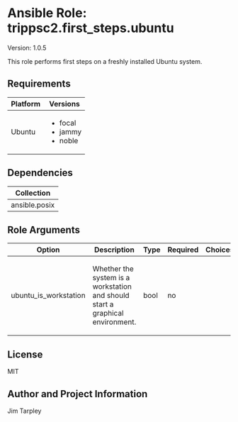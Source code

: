 <!-- BEGIN_ANSIBLE_DOCS -->

# Ansible Role: trippsc2.first_steps.ubuntu
Version: 1.0.5

This role performs first steps on a freshly installed Ubuntu system.

## Requirements

| Platform | Versions |
| -------- | -------- |
| Ubuntu | <ul><li>focal</li><li>jammy</li><li>noble</li></ul> |

## Dependencies

| Collection |
| ---------- |
| ansible.posix |

## Role Arguments
|Option|Description|Type|Required|Choices|Default|
|---|---|---|---|---|---|
| ubuntu_is_workstation | <p>Whether the system is a workstation and should start a graphical environment.</p> | bool | no |  | false |


## License
MIT

## Author and Project Information
Jim Tarpley
<!-- END_ANSIBLE_DOCS -->
